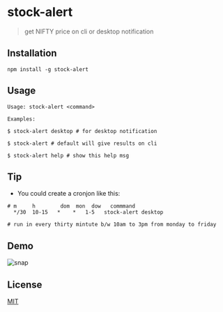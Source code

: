 # stock-alert
> get NIFTY price on cli or desktop notification

## Installation
```
npm install -g stock-alert
```
## Usage
```
Usage: stock-alert <command>

Examples:

$ stock-alert desktop # for desktop notification

$ stock-alert # default will give results on cli

$ stock-alert help # show this help msg
```
## Tip
 * You could create a cronjon like this:
```
# m     h        dom  mon  dow   commmand
  */30  10-15   *    *   1-5   stock-alert desktop

# run in every thirty mintute b/w 10am to 3pm from monday to friday
```
## Demo
![snap](https://i.imgur.com/UXEN5UC.png)
## License
[MIT](https://github.com/prdpx7/stock-alert/blob/master/LICENSE)